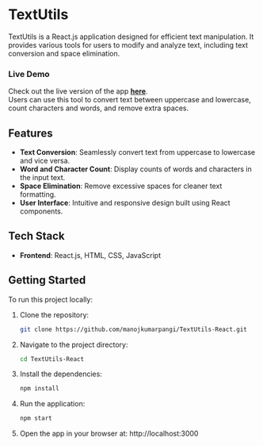 # TextUtils

TextUtils is a React.js application designed for efficient text manipulation. It provides various tools for users to modify and analyze text, including text conversion and space elimination.

### Live Demo
Check out the live version of the app [**here**](https://manojkumarpangi.github.io/TextUtils-React/).  
Users can use this tool to convert text between uppercase and lowercase, count characters and words, and remove extra spaces. 

## Features
- **Text Conversion**: Seamlessly convert text from uppercase to lowercase and vice versa.
- **Word and Character Count**: Display counts of words and characters in the input text.
- **Space Elimination**: Remove excessive spaces for cleaner text formatting.
- **User Interface**: Intuitive and responsive design built using React components.

## Tech Stack
- **Frontend**: React.js, HTML, CSS, JavaScript

## Getting Started

To run this project locally:
1. Clone the repository:
   ```bash
   git clone https://github.com/manojkumarpangi/TextUtils-React.git
2. Navigate to the project directory:
    ```bash
    cd TextUtils-React
3. Install the dependencies:
    ```bash
    npm install
4. Run the application:
   ```bash
   npm start
5. Open the app in your browser at: http://localhost:3000

  
